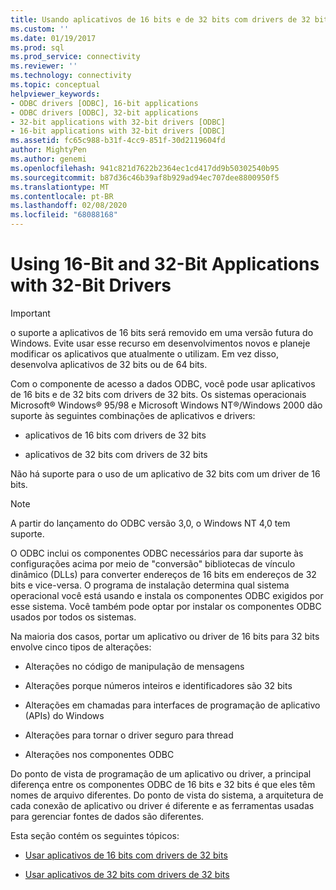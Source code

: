```yaml
---
title: Usando aplicativos de 16 bits e de 32 bits com drivers de 32 bits | Microsoft Docs
ms.custom: ''
ms.date: 01/19/2017
ms.prod: sql
ms.prod_service: connectivity
ms.reviewer: ''
ms.technology: connectivity
ms.topic: conceptual
helpviewer_keywords:
- ODBC drivers [ODBC], 16-bit applications
- ODBC drivers [ODBC], 32-bit applications
- 32-bit applications with 32-bit drivers [ODBC]
- 16-bit applications with 32-bit drivers [ODBC]
ms.assetid: fc65c988-b31f-4cc9-851f-30d2119604fd
author: MightyPen
ms.author: genemi
ms.openlocfilehash: 941c821d7622b2364ec1cd417dd9b50302540b95
ms.sourcegitcommit: b87d36c46b39af8b929ad94ec707dee8800950f5
ms.translationtype: MT
ms.contentlocale: pt-BR
ms.lasthandoff: 02/08/2020
ms.locfileid: "68088168"
---
```

# <a name="using-16-bit-and-32-bit-applications-with-32-bit-drivers"></a>Using 16-Bit and 32-Bit Applications with 32-Bit Drivers
> [!IMPORTANT]  
>  o suporte a aplicativos de 16 bits será removido em uma versão futura do Windows. Evite usar esse recurso em desenvolvimentos novos e planeje modificar os aplicativos que atualmente o utilizam. Em vez disso, desenvolva aplicativos de 32 bits ou de 64 bits.  
  
 Com o componente de acesso a dados ODBC, você pode usar aplicativos de 16 bits e de 32 bits com drivers de 32 bits. Os sistemas operacionais Microsoft® Windows® 95/98 e Microsoft Windows NT®/Windows 2000 dão suporte às seguintes combinações de aplicativos e drivers:  
  
-   aplicativos de 16 bits com drivers de 32 bits  
  
-   aplicativos de 32 bits com drivers de 32 bits  
  
 Não há suporte para o uso de um aplicativo de 32 bits com um driver de 16 bits.  
  
> [!NOTE]  
>  A partir do lançamento do ODBC versão 3,0, o Windows NT 4,0 tem suporte.  
  
 O ODBC inclui os componentes ODBC necessários para dar suporte às configurações acima por meio de "conversão" bibliotecas de vínculo dinâmico (DLLs) para converter endereços de 16 bits em endereços de 32 bits e vice-versa. O programa de instalação determina qual sistema operacional você está usando e instala os componentes ODBC exigidos por esse sistema. Você também pode optar por instalar os componentes ODBC usados por todos os sistemas.  
  
 Na maioria dos casos, portar um aplicativo ou driver de 16 bits para 32 bits envolve cinco tipos de alterações:  
  
-   Alterações no código de manipulação de mensagens  
  
-   Alterações porque números inteiros e identificadores são 32 bits  
  
-   Alterações em chamadas para interfaces de programação de aplicativo (APIs) do Windows  
  
-   Alterações para tornar o driver seguro para thread  
  
-   Alterações nos componentes ODBC  
  
 Do ponto de vista de programação de um aplicativo ou driver, a principal diferença entre os componentes ODBC de 16 bits e 32 bits é que eles têm nomes de arquivo diferentes. Do ponto de vista do sistema, a arquitetura de cada conexão de aplicativo ou driver é diferente e as ferramentas usadas para gerenciar fontes de dados são diferentes.  
  
 Esta seção contém os seguintes tópicos:  
  
-   [Usar aplicativos de 16 bits com drivers de 32 bits](../../odbc/microsoft/using-16-bit-applications-with-32-bit-drivers.md)  
  
-   [Usar aplicativos de 32 bits com drivers de 32 bits](../../odbc/microsoft/using-32-bit-applications-with-32-bit-drivers.md)
